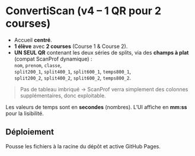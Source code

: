 # ConvertiScan (v4 – 1 QR pour 2 courses)

- Accueil **centré**.
- **1 élève** avec **2 courses** (Course 1 & Course 2).
- **UN SEUL QR** contenant les deux séries de splits, via des **champs à plat** (compat ScanProf dynamique) :  
  `nom`, `prenom`, `classe`,  
  `split200_1`, `split400_1`, `split600_1`, `temps800_1`,  
  `split200_2`, `split400_2`, `split600_2`, `temps800_2`.

> Pas de tableau imbriqué → ScanProf verra simplement des colonnes supplémentaires, donc exploitable.

Les valeurs de temps sont en **secondes** (nombres). L’UI affiche en **mm:ss** pour la lisibilité.

## Déploiement
Pousse les fichiers à la racine du dépôt et active GitHub Pages.

